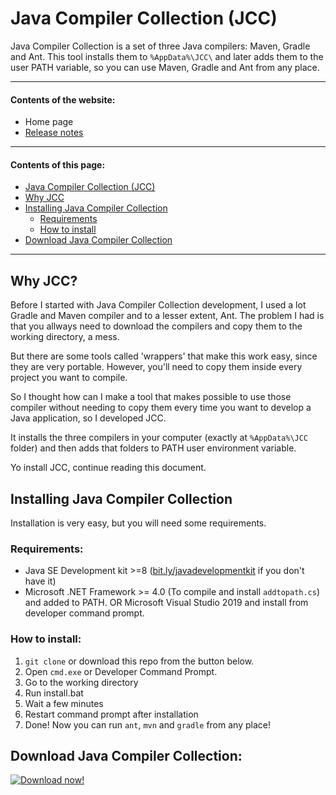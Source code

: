 # Java Compiler Collection (JCC)

Java Compiler Collection is a set of three Java compilers: Maven, Gradle and Ant. This tool installs them to `%AppData%\JCC\` and later adds them to the user PATH variable, so you can use Maven, Gradle and Ant from any place.

---
#### Contents of the website:

 - Home page
 - [Release notes](./release-notes)
 
---
#### Contents of this page:

 - [Java Compiler Collection (JCC)](#java-compiler-collection-jcc)
 - [Why JCC](#why-jcc)
 - [Installing Java Compiler Collection](#installing-java-compiler-collection)
    - [Requirements](#requirements)
    - [How to install](#how-to-install)
 - [Download Java Compiler Collection](#download-java-compiler-collection)

---

## Why JCC?

Before I started with Java Compiler Collection development, I used a lot Gradle and Maven compiler and to a lesser extent, Ant.
The problem I had is that you allways need to download the compilers and copy them to the working directory, a mess.

But there are some tools called 'wrappers' that make this work easy, since they are very portable. However, you'll need to copy them inside every project you want to compile.

So I thought how can I make a tool that makes possible to use those compiler without needing to copy them every time you want to develop a Java application, so I developed JCC.

It installs the three compilers in your computer (exactly at `%AppData%\JCC` folder) and then adds that folders to PATH user environment variable.

Yo install JCC, continue reading this document.

## Installing Java Compiler Collection

Installation is very easy, but you will need some requirements.

### Requirements:

- Java SE Development kit >=8 ([bit.ly/javadevelopmentkit](https://bit.ly/javadevelopmentkit) if you don't have it)
- Microsoft .NET Framework >= 4.0 (To compile and install `addtopath.cs`) and added to PATH. OR Microsoft Visual Studio 2019 and install from developer command prompt.

### How to install:

1. `git clone` or download this repo from the button below.
2. Open `cmd.exe` or Developer Command Prompt.
3. Go to the working directory
4. Run install.bat
5. Wait a few minutes
6. Restart command prompt after installation
7. Done! Now you can run `ant`, `mvn` and `gradle` from any place!

## Download Java Compiler Collection:

[![Download now!](https://s7.gifyu.com/images/downloadbutton.png)](https://codeload.github.com/LumitoLuma/JCC/zip/master)
